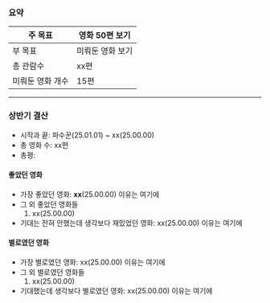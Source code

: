 ### 요약
| 주 목표      | 영화 50편 보기 |
| --------- | --------- |
| 부 목표      | 미뤄둔 영화 보기 |
| 총 관람수     | xx편       |
| 미뤄둔 영화 개수 | 15편       |

---
### 상반기 결산
- 시작과 끝: 파수꾼(25.01.01) ~ xx(25.00.00)
- 총 영화 수: xx편
- 총평: 
#### 좋았던 영화
- 가장 좋았던 영화: **xx**(25.00.00)
  이유는 여기에
- 그 외 좋았던 영화들
	1. xx(25.00.00)
- 기대는 전혀 안했는데 생각보다 재밌었던 영화: xx(25.00.00)
  이유는 여기에
#### 별로였던 영화
- 가장 별로였던 영화: xx(25.00.00)
  이유는 여기에
- 그 외 별로였던 영화들
	1. xx(25.00.00)
- 기대했는데 생각보다 별로였던 영화: xx(25.00.00)
  이유는 여기에